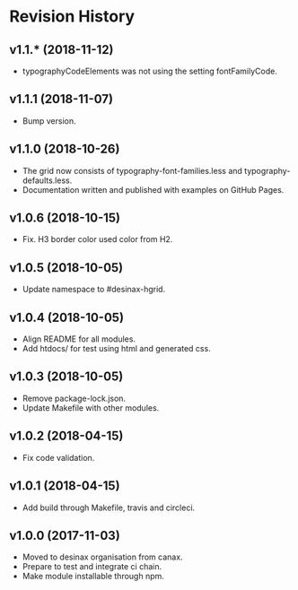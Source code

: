Revision History
=======================



v1.1.* (2018-11-12)
------------------------

* typographyCodeElements was not using the setting fontFamilyCode.



v1.1.1 (2018-11-07)
------------------------

* Bump version.



v1.1.0 (2018-10-26)
------------------------

* The grid now consists of typography-font-families.less and typography-defaults.less.
* Documentation written and published with examples on GitHub Pages.



v1.0.6 (2018-10-15)
------------------------

* Fix. H3 border color used color from H2.



v1.0.5 (2018-10-05)
------------------------

* Update namespace to #desinax-hgrid.



v1.0.4 (2018-10-05)
------------------------

* Align README for all modules.
* Add htdocs/ for test using html and generated css.



v1.0.3 (2018-10-05)
------------------------

* Remove package-lock.json.
* Update Makefile with other modules.



v1.0.2 (2018-04-15)
------------------------

* Fix code validation.



v1.0.1 (2018-04-15)
------------------------

* Add build through Makefile, travis and circleci.



v1.0.0 (2017-11-03)
------------------------

* Moved to desinax organisation from canax.
* Prepare to test and integrate ci chain.
* Make module installable through npm.
